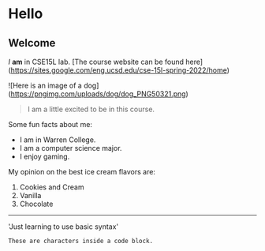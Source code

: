 # Hello
## Welcome

*I* **am** in CSE15L lab. [The course website can be found here] (https://sites.google.com/eng.ucsd.edu/cse-15l-spring-2022/home)

![Here is an image of a dog] (https://pngimg.com/uploads/dog/dog_PNG50321.png)

> I am a little excited to be in this course.

Some fun facts about me:
* I am in Warren College.
* I am a computer science major.
* I enjoy gaming.

My opinion on the best ice cream flavors are:
1. Cookies and Cream
2. Vanilla
3. Chocolate

---
'Just learning to use basic syntax' 

```
These are characters inside a code block.
```
